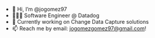 - 👋 Hi, I’m @jogomez97
- 👨🏻‍💻 Software Engineer @ Datadog
- 🌱 Currently working on Change Data Capture solutions 
- 📫 Reach me by email: jogomezgomez97@gmail.com!

<!---
jogomez97/jogomez97 is a ✨ special ✨ repository because its `README.md` (this file) appears on your GitHub profile.
You can click the Preview link to take a look at your changes.
--->
